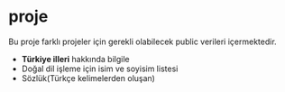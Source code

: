 # proje
Bu proje farklı projeler için gerekli olabilecek public verileri içermektedir.

* **Türkiye illeri** hakkında bilgile
* Doğal dil işleme için isim ve soyisim listesi
* Sözlük(Türkçe kelimelerden oluşan)
